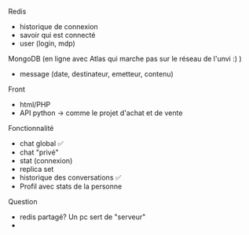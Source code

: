 Redis
- historique de connexion 
- savoir qui est connecté
- user (login, mdp)


MongoDB (en ligne avec Atlas qui marche pas sur le réseau de l'unvi :) )
- message (date, destinateur, emetteur, contenu)

Front
- html/PHP
- API python
-> comme le projet d'achat et de vente

Fonctionnalité
- chat global ✅
- chat "privé"
- stat (connexion)
- replica set
- historique des conversations ✅
- Profil avec stats de la personne

Question
- redis partagé? Un pc sert de "serveur"
- 